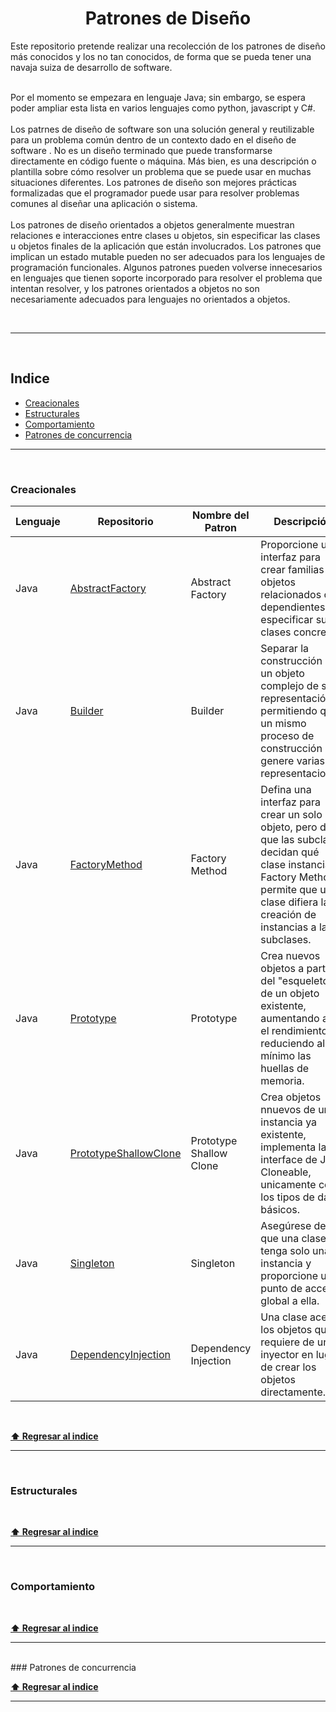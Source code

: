 <div align="center">
    <h1>Patrones de Diseño</h1>
</div>

<div>
Este repositorio pretende realizar una recolección de los patrones de diseño más conocidos y los no tan conocidos, de forma que se pueda tener una navaja suiza de desarrollo de software.<br /><br />

Por el momento se empezara en lenguaje Java; sin embargo, se espera poder ampliar esta lista en varios lenguajes como python, javascript y C#.
  <br><br>
  Los patrnes de diseño de software son una solución general y reutilizable para un problema común dentro de un contexto dado en el diseño de software . No es un diseño terminado que puede transformarse directamente en código fuente o máquina. Más bien, es una descripción o plantilla sobre cómo resolver un problema que se puede usar en muchas situaciones diferentes. Los patrones de diseño son mejores prácticas formalizadas que el programador puede usar para resolver problemas comunes al diseñar una aplicación o sistema.<br><br>Los patrones de diseño orientados a objetos generalmente muestran relaciones e interacciones entre clases u objetos, sin especificar las clases u objetos finales de la aplicación que están involucrados. Los patrones que implican un estado mutable pueden no ser adecuados para los lenguajes de programación funcionales. Algunos patrones pueden volverse innecesarios en lenguajes que tienen soporte incorporado para resolver el problema que intentan resolver, y los patrones orientados a objetos no son necesariamente adecuados para lenguajes no orientados a objetos.
</div>
<br />

---

<br />

## Indice

* [Creacionales](https://github.com/MarcoChaconR/Patrones-de-Dise-o/edit/main/README.md#Creacionales)
* [Estructurales](https://github.com/MarcoChaconR/Patrones-de-Dise-o/edit/main/README.md#Estructurales)
* [Comportamiento](https://github.com/MarcoChaconR/Patrones-de-Dise-o/edit/main/README.md#Comportamiento)
* [Patrones de concurrencia ](https://github.com/MarcoChaconR/Patrones-de-Dise-o/edit/main/README.md#Comportamiento)
---

<br>

### Creacionales
| Lenguaje | Repositorio | Nombre del Patron | Descripción |
|---|---|---|---|
| Java | [AbstractFactory](https://github.com/MarcoChaconR/AbstractFactory) | Abstract Factory |  Proporcione una interfaz para crear familias de objetos relacionados o dependientes sin especificar sus clases concretas. |
| Java | [Builder](https://github.com/MarcoChaconR/Buider) |Builder| Separar la construcción de un objeto complejo de su representación, permitiendo que un mismo proceso de construcción genere varias representaciones. |
| Java | [FactoryMethod](https://github.com/MarcoChaconR/FactoryMethod)|Factory Method| Defina una interfaz para crear un solo objeto, pero deje que las subclases decidan qué clase instanciar. Factory Method permite que una clase difiera la creación de instancias a las subclases. |
| Java | [Prototype](https://github.com/MarcoChaconR/Prototype)| Prototype | Crea nuevos objetos a partir del "esqueleto" de un objeto existente, aumentando así el rendimiento y reduciendo al mínimo las huellas de memoria. |
| Java | [PrototypeShallowClone](https://github.com/MarcoChaconR/PrototypeShallowClone)| Prototype Shallow Clone | Crea objetos nnuevos de una instancia ya existente, implementa la interface de Java Cloneable, unicamente copia los tipos de datos básicos. |
| Java | [Singleton](https://github.com/MarcoChaconR/Singleton)| Singleton | 	Asegúrese de que una clase tenga solo una instancia y proporcione un punto de acceso global a ella. |
| Java | [DependencyInjection]() | Dependency Injection | Una clase acepta los objetos que requiere de un inyector en lugar de crear los objetos directamente. |
<br />

**[⬆ Regresar al indice ](https://github.com/MarcoChaconR/Patrones-de-Dise-o/edit/main/README.md#Indice)**

---

<br />

### Estructurales


<br />

**[⬆ Regresar al indice ](https://github.com/MarcoChaconR/Patrones-de-Dise-o/edit/main/README.md#Indice)**

---

<br />

### Comportamiento


<br />

**[⬆ Regresar al indice ](https://github.com/MarcoChaconR/Patrones-de-Dise-o/edit/main/README.md#Indice)**

---

<br />
### Patrones de concurrencia 


<br />

**[⬆ Regresar al indice ](https://github.com/MarcoChaconR/Patrones-de-Dise-o/edit/main/README.md#Indice)**

---

<br />

